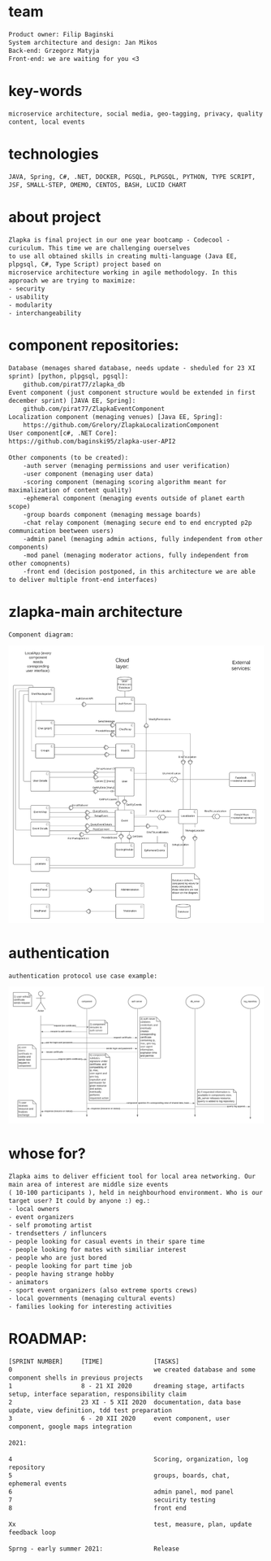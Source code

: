 # team
    Product owner: Filip Baginski
    System architecture and design: Jan Mikos
    Back-end: Grzegorz Matyja
    Front-end: we are waiting for you <3

# key-words
    microservice architecture, social media, geo-tagging, privacy, quality content, local events

# technologies
    JAVA, Spring, C#, .NET, DOCKER, PGSQL, PLPGSQL, PYTHON, TYPE SCRIPT, JSF, SMALL-STEP, OMEMO, CENTOS, BASH, LUCID CHART

# about project
    Zlapka is final project in our one year bootcamp - Codecool - curiculum. This time we are challenging ouerselves
    to use all obtained skills in creating multi-language (Java EE, plpgsql, C#, Type Script) project based on 
    microservice architecture working in agile methodology. In this approach we are trying to maximize:
    - security
    - usability 
    - modularity
    - interchangeability

# component repositories:
    Database (menages shared database, needs update - sheduled for 23 XI sprint) [python, plpgsql, pgsql]:
        github.com/pirat77/zlapka_db
    Event component (just component structure would be extended in first december sprint) [JAVA EE, Spring]:
        github.com/pirat77/ZlapkaEventComponent
    Localization component (menaging venues) [Java EE, Spring]:
        https://github.com/Grelory/ZlapkaLocalizationComponent
    User component[c#, .NET Core]:
	https://github.com/baginski95/zlapka-user-API2
	
    Other components (to be created):
        -auth server (menaging permissions and user verification)
        -user component (menaging user data)
        -scoring component (menaging scoring algorithm meant for maximalization of content quality)
        -ephemeral component (menaging events outside of planet earth scope)
        -group boards component (menaging message boards)
        -chat relay component (menaging secure end to end encrypted p2p communication beetween users)
        -admin panel (menaging admin actions, fully independent from other components)
        -mod panel (menaging moderator actions, fully independent from other comopnents)
        -front end (decision postponed, in this architecture we are able to deliver multiple front-end interfaces)
        
# zlapka-main architecture
    Component diagram:
![ZlapkaComponentDiagram.png](/media/ZlapkaComponentDiagram.png)
# authentication
    authentication protocol use case example:
![authentication.png](/media/authentication.png)

# whose for? 
    Zlapka aims to deliver efficient tool for local area networking. Our main area of interest are middle size events
    ( 10-100 participants ), held in neighbourhood environment. Who is our target user? It could by anyone :) eg.:
    - local owners
    - event organizers
    - self promoting artist
    - trendsetters / influncers
    - people looking for casual events in their spare time
    - people looking for mates with similiar interest
    - people who are just bored
    - people looking for part time job
    - people having strange hobby
    - animators
    - sport event organizers (also extreme sports crews)
    - local governments (menaging cultural events)
    - families looking for interesting activities
    
# ROADMAP:
    [SPRINT NUMBER]     [TIME]              [TASKS]
    0                                       we created database and some component shells in previous projects
    1                   8 - 21 XI 2020      dreaming stage, artifacts setup, interface separation, responsibility claim
    2                   23 XI - 5 XII 2020  documentation, data base update, view definition, tdd test preparation
    3                   6 - 20 XII 2020     event component, user component, google maps integration
    
    2021:
    
    4                                       Scoring, organization, log repository
    5                                       groups, boards, chat, ephemeral events
    6                                       admin panel, mod panel
    7                                       secuirity testing
    8                                       front end
    
    Xx                                      test, measure, plan, update feedback loop
    
    Sprng - early summer 2021:              Release

